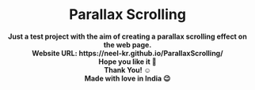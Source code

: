 <h1 align="center">Parallax Scrolling</h1>
<p align="center">
  <b>Just a test project with the aim of creating a parallax scrolling effect on the web page.</b> <br>
  <b>Website URL: https://neel-kr.github.io/ParallaxScrolling/</b> <br>
  <b>Hope you like it 💜</b> <br>
  <b>Thank You! ☺️</b> <br>
  <b>Made with love in India 😉</b> <br>
</p>

